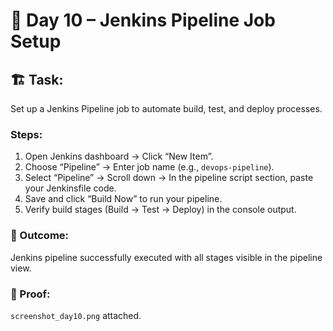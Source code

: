 # 🧩 Day 10 – Jenkins Pipeline Job Setup

## 🏗️ Task:
Set up a Jenkins Pipeline job to automate build, test, and deploy processes.

### Steps:
1. Open Jenkins dashboard → Click “New Item”.
2. Choose “Pipeline” → Enter job name (e.g., `devops-pipeline`).
3. Select “Pipeline” → Scroll down → In the pipeline script section, paste your Jenkinsfile code.
4. Save and click “Build Now” to run your pipeline.
5. Verify build stages (Build → Test → Deploy) in the console output.

### 🎯 Outcome:
Jenkins pipeline successfully executed with all stages visible in the pipeline view.

### 📸 Proof:
`screenshot_day10.png` attached.
